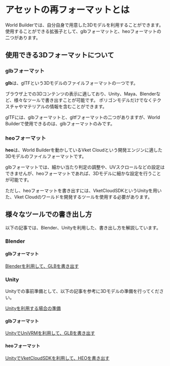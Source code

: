 # アセットの再フォーマットとは

World Builderでは、自分自身で用意した3Dモデルを利用することができます。
使用することができる拡張子として、glbフォーマットと、heoフォーマットの二つがあります。

## 使用できる3Dフォーマットについて
### glbフォーマット
**glb**は、glTFという3Dモデルのファイルフォーマットの一つです。

ブラウザ上での3Dコンテンツの表示に適しており、Unity、Maya、Blenderなど、様々なツールで書き出すことが可能です。
ポリゴンモデルだけでなくテクスチャやマテリアルの情報を含むことができます。

glTFには、glbフォーマットと、gltfフォーマットの二つがありますが、World Builderで使用できるのは、glbフォーマットのみです。

### heoフォーマット
**heo**は、World Builderを動かしているVket Cloudという開発エンジンに適した3Dモデルのファイルフォーマットです。

glbフォーマットでは、細かい当たり判定の調整や、UVスクロールなどの設定はできませんが、heoフォーマットであれば、3Dモデルに細かな設定を行うことが可能です。

ただし、heoフォーマットを書き出すには、VketCloudSDKというUnityを用いた、Vket Cloudのワールドを開発するツールを使用する必要があります。

## 様々なツールでの書き出し方
以下の記事では、Blender、Unityを利用した、書き出し方を解説しています。

### Blender
#### glbフォーマット
[Blenderを利用して、GLBを書き出す](GettingStarted/Reformatting3DModels/ExportingGLBUsingBlender.md)

### Unity
Unityでの事前準備として、以下の記事を参考に3Dモデルの準備を行ってください。

[Unityを利用する場合の準備](GettingStarted\Reformatting3DModels\PreparationUnity.md)

#### glbフォーマット
[UnityでUniVRMを利用して、GLBを書き出す](GettingStarted\Reformatting3DModels\ExportingGLBUsingUniVRM.md)

#### heoフォーマット
[UnityでVketCloudSDKを利用して、HEOを書き出す](GettingStarted\Reformatting3DModels\ExportingHEOUsingVketCloudSDK.md)

